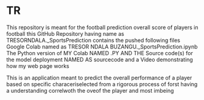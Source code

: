 # TR
This repository is meant for the football prediction overall score of players in football
this GitHub Repository having name as TRESORNDALA._SportsPrediction contains the pushed following files Google Colab named as TRESOR NDALA BUZANGU._SportsPrediction.ipynb The Python version of MY Colab NAMED .PY AND THE Source code(s) for the model deployment NAMED AS sourcecode and a Video demonstrating how my web page works

This is an application meant to predict the overall performance of a player based on specific characeriselected from a rigorous process of forst having a understanding correlwoth the oveof the player and most imbeing
